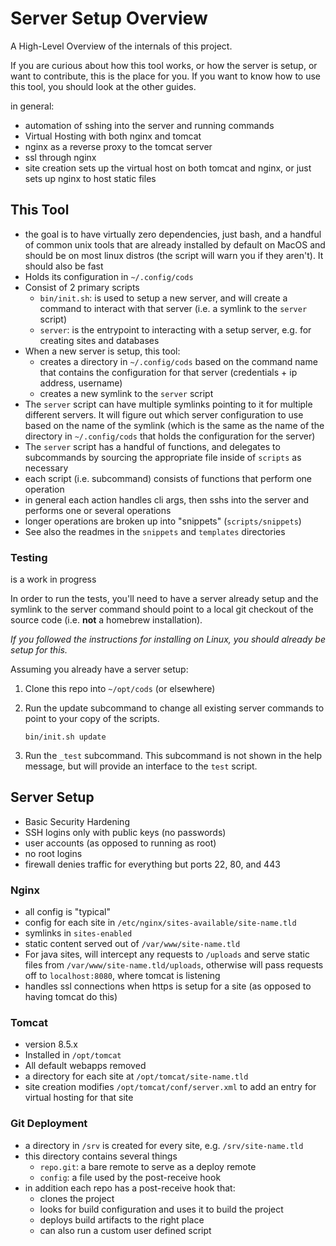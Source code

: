 # Server Setup Overview

A High-Level Overview of the internals of this project.

If you are curious about how this tool works, or how the server is setup, or
want to contribute, this is the place for you. If you want to know how to use
this tool, you should look at the other guides.

in general:

- automation of sshing into the server and running commands
- Virtual Hosting with both nginx and tomcat
- nginx as a reverse proxy to the tomcat server
- ssl through nginx
- site creation sets up the virtual host on both tomcat and nginx, or just sets
  up nginx to host static files

## This Tool

- the goal is to have virtually zero dependencies, just bash, and a handful of
  common unix tools that are already installed by default on MacOS and should be
  on most linux distros (the script will warn you if they aren't). It should
  also be fast
- Holds its configuration in `~/.config/cods`
- Consist of 2 primary scripts
    - `bin/init.sh`: is used to setup a new server, and will create a command to
      interact with that server (i.e. a symlink to the `server` script)
    - `server`: is the entrypoint to interacting with a setup server, e.g. for
      creating sites and databases
- When a new server is setup, this tool:
    - creates a directory in `~/.config/cods` based on the command name that
      contains the configuration for that server (credentials + ip address,
      username)
    - creates a new symlink to the `server` script
- The `server` script can have multiple symlinks pointing to it for multiple
  different servers. It will figure out which server configuration to use based
  on the name of the symlink (which is the same as the name of the directory in
  `~/.config/cods` that holds the configuration for the server)
- The `server` script has a handful of functions, and delegates to subcommands
  by sourcing the appropriate file inside of `scripts` as necessary
- each script (i.e. subcommand) consists of functions that perform one
  operation
- in general each action handles cli args, then sshs into the server and
  performs one or several operations
- longer operations are broken up into "snippets" (`scripts/snippets`)
- See also the readmes in the `snippets` and `templates` directories

### Testing

is a work in progress

In order to run the tests, you'll need to have a server already setup and the
symlink to the server command should point to a local git checkout of the source
code (i.e. **not** a homebrew installation).

*If you followed the instructions for installing on Linux, you should already be
setup for this.*

Assuming you already have a server setup:

1. Clone this repo into `~/opt/cods` (or elsewhere)

1. Run the update subcommand to change all existing server commands to point to
   your copy of the scripts.

    ```
    bin/init.sh update
    ```

1. Run the `_test` subcommand. This subcommand is not shown in the help message,
   but will provide an interface to the `test` script.

## Server Setup

- Basic Security Hardening
- SSH logins only with public keys (no passwords)
- user accounts (as opposed to running as root)
- no root logins
- firewall denies traffic for everything but ports 22, 80, and 443

### Nginx

- all config is "typical"
- config for each site in `/etc/nginx/sites-available/site-name.tld`
- symlinks in `sites-enabled`
- static content served out of `/var/www/site-name.tld`
- For java sites, will intercept any requests to `/uploads` and serve static
  files from `/var/www/site-name.tld/uploads`, otherwise will pass requests off
  to `localhost:8080`, where tomcat is listening
- handles ssl connections when https is setup for a site (as opposed to having
  tomcat do this)

### Tomcat

- version 8.5.x
- Installed in `/opt/tomcat`
- All default webapps removed
- a directory for each site at `/opt/tomcat/site-name.tld`
- site creation modifies `/opt/tomcat/conf/server.xml` to add an entry for
  virtual hosting for that site

### Git Deployment

- a directory in `/srv` is created for every site, e.g. `/srv/site-name.tld`
- this directory contains several things
    - `repo.git`: a bare remote to serve as a deploy remote
    - `config`: a file used by the post-receive hook
- in addition each repo has a post-receive hook that:
    - clones the project
    - looks for build configuration and uses it to build the project
    - deploys build artifacts to the right place
    - can also run a custom user defined script

